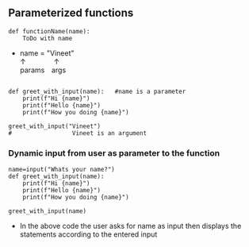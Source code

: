 ## Parameterized functions
```
def functionName(name):
	ToDo with name
```
- name = "Vineet" <br>
&uarr;&emsp;&emsp;&emsp;&emsp;&uarr;<br>
params&emsp;args
```

def greet_with_input(name):   #name is a parameter
	print(f"Hi {name}")
	print(f"Hello {name}")
	print(f"How you doing {name}")

greet_with_input("Vineet")
#                 Vineet is an argument
```

### Dynamic input from user as parameter to the function
```
name=input("Whats your name?")
def greet_with_input(name):
	print(f"Hi {name}")
	print(f"Hello {name}")
	print(f"How you doing {name}")

greet_with_input(name)
```
- In the above code the user asks for name as input then displays the statements according to the entered input

